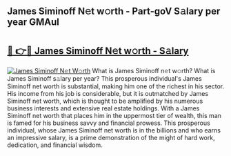 ## James Siminoff N𝚎t w𝚘rth - Part-goV S𝚊lary per year GMAul

# <h2><a href="http://gc2wo1.nevu.top/?p=James+Siminoff">🔗 👉🔴 James Siminoff N𝚎t w𝚘rth - S𝚊lary</a></h2>

[![James Siminoff N𝚎t W𝚘rth](https://i.imgur.com/Oavwk0R.jpeg)](http://gc2wo1.nevu.top/?p=James+Siminoff)
What is James Siminoff n𝚎t w𝚘rth? What is James Siminoff s𝚊lary per year?
This prosperous individual's James Siminoff net worth is substantial, making him one of the richest in his sector. His income from his job is considerable, but it is outmatched by James Siminoff net worth, which is thought to be amplified by his numerous business interests and extensive real estate holdings. With a James Siminoff net worth that places him in the uppermost tier of wealth, this man is famed for his business savvy and financial prowess. This prosperous individual, whose James Siminoff net worth is in the billions and who earns an impressive salary, is a prime demonstration of the might of hard work, dedication, and financial wisdom.
